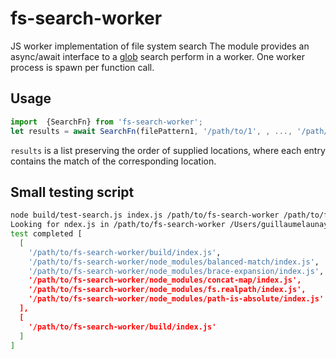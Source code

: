 # fs-search-worker
JS worker implementation of file system search
The module provides an async/await interface to a [glob](https://www.npmjs.com/package/glob) search perform in a worker.
One worker process is spawn per function call.

## Usage
```js
import  {SearchFn} from 'fs-search-worker';
let results = await SearchFn(filePattern1, '/path/to/1', , ..., '/path/to/1');
```

`results` is a list preserving the order of supplied locations, where each entry contains the match of the corresponding location.

## Small testing script

```sh
node build/test-search.js index.js /path/to/fs-search-worker /path/to/fs-search-worker/build
Looking for ndex.js in /path/to/fs-search-worker /Users/guillaumelaunay/work/DVL/Js/fs-search-worker/build
test completed [
  [
    '/path/to/fs-search-worker/build/index.js',
    '/path/to/fs-search-worker/node_modules/balanced-match/index.js',
    '/path/to/fs-search-worker/node_modules/brace-expansion/index.js',
    '/path/to/fs-search-worker/node_modules/concat-map/index.js',
    '/path/to/fs-search-worker/node_modules/fs.realpath/index.js',
    '/path/to/fs-search-worker/node_modules/path-is-absolute/index.js'
  ],
  [
    '/path/to/fs-search-worker/build/index.js'
  ]
]
```
